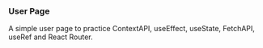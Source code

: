 ### User Page
A simple user page to practice ContextAPI, useEffect, useState, FetchAPI, useRef and React Router.
